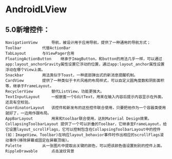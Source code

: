 # AndroidLView
##  5.0新增控件：
	NavigationView		导航，被设计用于应用导航，提供了一种通用的导航方式；
	Toolbar			代替ActionBar
	TabLayout		与ViewPager合用
	FloatingActionButton	继承于ImagButton，和button的用法几乎一样，可以通过app:layout_anchorGravity属性设置它浮动的位置，通过app:layout_anchor属性设置浮动在哪个View上面。
	Snackbar		用法类似于Toast，一种底部弹出式的新消息提醒机制。
	CardView		提供了一种类似于卡片风格的布局样式，可以自定义圆角度数和阴影面积等，继承于FrameLayout。
	RecyclerView		替代ListView，功能更强大。
	TextInputLayout		一般嵌套一个EditText，用来在输入内容后提示内容显示在外面，还具有空校验。
	CoordinatorLayout	该控件和新发布的这些控件联合使用，只要把他作为一个容器类使用就好了，一边用作跟布局。
	AppBarLayout		用来和toolbar联合使用，达到Material Design效果。
	CollapsingToolbarLayout 提供了一个可以折叠的Toolbar，它继承至FrameLayout，给它设置layout_scrollFlags，它可以控制包含在CollapsingToolbarLayout中的控件(如：ImageView、Toolbar)在响应layout_behavior事件时作出相应的scrollFlags滚动事件(移除屏幕或固定在屏幕顶端)。
	Palette			从一张图片中提取出关键的颜色，可以把该颜色值设置到别的控件上面。
	RippleDrawable		点击波纹背景
